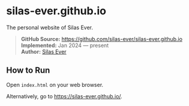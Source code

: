 # silas-ever.github.io

The personal website of Silas Ever.

> **GitHub Source:** https://github.com/silas-ever/silas-ever.github.io <br/>
**Implemented:** Jan 2024 — present <br/>
**Author:** [Silas Ever](https://github.com/silas-ever)

## How to Run

Open `index.html` on your web browser.

Alternatively, go to https://silas-ever.github.io/.